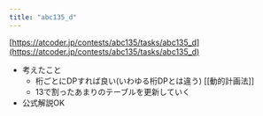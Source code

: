 ```yaml
---
title: "abc135_d"
---
```


[https://atcoder.jp/contests/abc135/tasks/abc135_d](https://atcoder.jp/contests/abc135/tasks/abc135_d)
- 考えたこと
    - 桁ごとにDPすれば良い(いわゆる桁DPとは違う) [[動的計画法]]
    - 13で割ったあまりのテーブルを更新していく
- 公式解説OK
